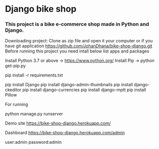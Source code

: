  # Django bike shop
### This project is a bike e-commerce  shop made in  Python and Django.

Downloading project:
Clone as zip file and open it your computer or if you have git application
https://github.com/JohanDhana/bike-shop-django.git
Before running this project you need intall below list apps and packages

Install Python 3.7 or above -> https://www.python.org/
Install Pip -> python get-pip.py

 pip install -r requirements.txt

pip install Django
pip install django-admin-thumbnails
pip install django-ckeditor
pip install django-currencies
pip install django-mptt
pip install Pillow

For running

python manage.py runserver

Demo site
https://bike-shop-django.herokuapp.com/ 

Dashboard
https://bike-shop-django.herokuapp.com/admin

user:admin
password:admin
